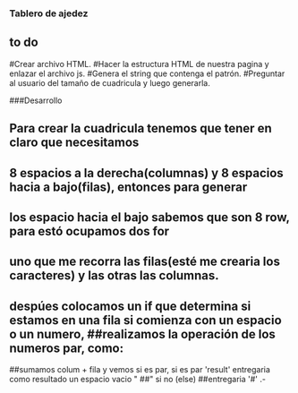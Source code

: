 ### Tablero de ajedez 

## to do 

#Crear archivo HTML.
#Hacer la estructura HTML de nuestra pagina y enlazar el archivo js.
#Genera el string que contenga el patrón. 
#Preguntar al usuario del tamaño de cuadricula y luego generarla.

###Desarrollo

## Para crear la cuadricula tenemos que tener en claro que necesitamos 
## 8 espacios a la derecha(columnas) y 8 espacios hacia a bajo(filas), entonces para generar
## los espacio hacia el bajo sabemos que son 8 row, para estó ocupamos dos for
## uno que me recorra las filas(esté me crearia los caracteres) y las otras las columnas.

## despúes colocamos un if que determina si estamos en una fila si comienza con un espacio o un numero, ##realizamos la operación de los numeros par, como:
##sumamos colum + fila y vemos si es par, si es par 'result' entregaria como resultado un espacio vacio " 
##" si no (else)
##entregaria '#' .-


